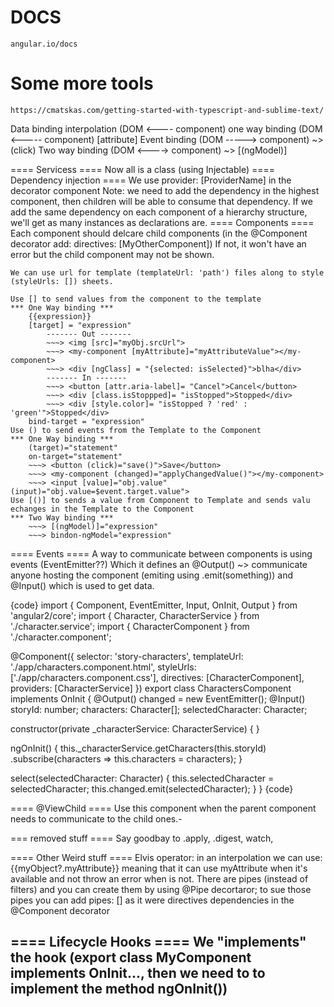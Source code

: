 # DOCS
	angular.io/docs
# Some more tools
	https://cmatskas.com/getting-started-with-typescript-and-sublime-text/

Data binding
interpolation (DOM <---- component)
one way binding (DOM <----- component) [attribute]
Event binding (DOM -----> component) ~> (click)
Two way binding (DOM <----> component) ~> [(ngModel)]

==== Servicess ====
	Now all is a class (using Injectable)
==== Dependency injection ====
	We use provider: [ProviderName] in the decorator component
	Note: we need to add the dependency in the highest component, then children will be able to consume that dependency.
	If we add the same dependency on each component of a hierarchy structure, we'll get as many instances as declarations are.
==== Components ====
	Each component should delcare child components (in the @Component decorator add: directives: [MyOtherComponent])
	If not, it won't have an error but the child component may not be shown.

	We can use url for template (templateUrl: 'path') files along to style (styleUrls: []) sheets.

	Use [] to send values from the component to the template
	*** One Way binding ***
		{{expression}}
		[target] = "expression" 
			------- Out -------
			~~~> <img [src]="myObj.srcUrl">
			~~~> <my-component [myAttribute]="myAttributeValue"></my-component>
			~~~> <div [ngClass] = "{selected: isSelected}">blha</div>
			------- In -------
			~~~> <button [attr.aria-label]= "Cancel">Cancel</button>
			~~~> <div [class.isStoppped]= "isStopped">Stopped</div>
			~~~> <div [style.color]= "isStopped ? 'red' : 'green'">Stopped</div>
		bind-target = "expression"
	Use () to send events from the Template to the Component
	*** One Way binding ***
		(target)="statement"
		on-target="statement"
		~~~> <button (click)="save()">Save</button>
		~~~> <my-component (changed)="applyChangedValue()"></my-component>
		~~~> <input [value]="obj.value" (input)="obj.value=$event.target.value">
	Use [()] to sends a value from Component to Template and sends valu echanges in the Template to the Component
	*** Two Way binding ***
		~~~> [(ngModel)]="expression"
		~~~> bindon-ngModel="expression"


==== Events ====
	A way to communicate between components is using events (EventEmitter??)
	Which it defines an @Output() ~> communicate anyone hosting the component (emiting using .emit(something))
	and @Input() which is used to get data.

{code}
import { Component, EventEmitter, Input, OnInit, Output } from 'angular2/core';
import { Character, CharacterService } from './character.service';
import { CharacterComponent } from './character.component';

@Component({
  selector: 'story-characters',
  templateUrl: './app/characters.component.html',
  styleUrls: ['./app/characters.component.css'],
  directives: [CharacterComponent],
  providers: [CharacterService]
})
export class CharactersComponent implements OnInit {
  @Output() changed = new EventEmitter<Character>();
  @Input() storyId: number;
  characters: Character[];
  selectedCharacter: Character;

  constructor(private _characterService: CharacterService) { }

  ngOnInit() {
    this._characterService.getCharacters(this.storyId)
      .subscribe(characters => this.characters = characters);
  }

  select(selectedCharacter: Character) {
    this.selectedCharacter = selectedCharacter;
    this.changed.emit(selectedCharacter);
  }
}
{code}

==== @ViewChild ====
Use this component when the parent component needs to communicate to the child ones.-

=== removed stuff ====
Say goodbay to .apply, .digest, watch, 

==== Other Weird stuff ====
Elvis operator: in an interpolation we can use: {{myObject?.myAttribute}} meaning that it can use myAttribute when it's available and not throw an error when is not.
There are pipes (instead of filters) and you can create them by using @Pipe decortaror; to sue those pipes you can add pipes: [] as it were directives dependencies in the @Component decorator

==== Lifecycle Hooks ====
	We "implements" the hook (export class MyComponent implements OnInit..., then we need to to implement the method ngOnInit())
--------------------
